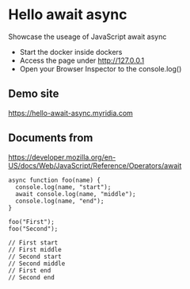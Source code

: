 # Hello await async
Showcase the useage of JavaScript await async 

* Start the docker inside dockers
* Access the page under http://127.0.0.1
* Open your Browser Inspector to the console.log() 


## Demo site
https://hello-await-async.myridia.com

## Documents from  
https://developer.mozilla.org/en-US/docs/Web/JavaScript/Reference/Operators/await

```
async function foo(name) {
  console.log(name, "start");
  await console.log(name, "middle");
  console.log(name, "end");
}

foo("First");
foo("Second");

// First start
// First middle
// Second start
// Second middle
// First end
// Second end

```


